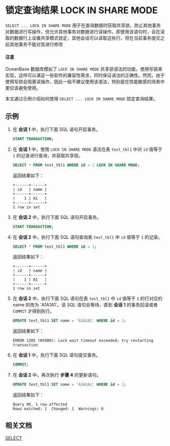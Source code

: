 # 锁定查询结果 LOCK IN SHARE MODE

`SELECT ... LOCK IN SHARE MODE` 用于在查询数据时获取共享锁，防止其他事务对数据进行写操作，但允许其他事务对数据进行读操作。即使用该语句时，会在读取的数据行上设置共享模式锁定，其他会话可以读取这些行，但在当前事务提交之前其他事务不能对其进行修改

<main id="notice" type='notice'>
<h4>注意</h4>
<p>OceanBase 数据库模拟了 <code>LOCK IN SHARE MODE</code> 共享锁语法的功能，使用写锁来实现，这样可以满足一些软件的兼容性需求，同时保证语法的正确性。然而，由于使用写锁会阻塞读操作，因此一般不建议使用该语法，特别是在性能敏感的场景中更应该避免使用。</p>
</main>

本文通过示例介绍如何使用 `SELECT ... LOCK IN SHARE MODE` 锁定查询结果。

## 示例

1. 在 **会话 1** 中，执行下面 SQL 语句开启事务。

    ```sql
    START TRANSACTION;
    ```

2. 在 **会话 1** 中，使用 `LOCK IN SHARE MODE` 语法在表 `test_tbl1` 中对 `id` 值等于 `1` 的记录进行查询，并获取共享锁。

    ```sql
    SELECT * FROM test_tbl1 WHERE id = 1 LOCK IN SHARE MODE;
    ```

    返回结果如下：

    ```shell
    +------+------+
    | id   | name |
    +------+------+
    |    1 | A1   |
    +------+------+
    1 row in set
    ```

3. 在 **会话 2** 中，执行下面 SQL 语句开启事务。

    ```sql
    START TRANSACTION;
    ```

4. 在 **会话 2** 中，执行下面 SQL 语句查询表 `test_tbl1` 中 `id` 值等于 `1` 的记录。

    ```sql
    SELECT * FROM test_tbl1 WHERE id = 1;
    ```

    返回结果如下：

    ```shell
    +------+------+
    | id   | name |
    +------+------+
    |    1 | A1   |
    +------+------+
    1 row in set
    ```

5. 在 **会话 2** 中，执行下面 SQL 语句在表 `test_tbl1` 中 `id` 值等于 `1` 的行对应的 name 的改为 'A1A1A1'。该 SQL 语句会等待，直到 **会话 1** 的事务回滚或者 `COMMIT` 才得到执行。

    ```sql
    UPDATE test_tbl1 SET name = 'A1A1A1' WHERE id = 1;
    ```

    返回结果如下：

    ```shell
    ERROR 1205 (HY000): Lock wait timeout exceeded; try restarting transaction
    ```

6. 在 **会话 1** 中，执行下面 SQL 语句提交事务。

    ```sql
    COMMIT;
    ```

7. 在 **会话 2** 中，再次执行 **步骤 4** 的更新语句。

    ```sql
    UPDATE test_tbl1 SET name = 'A1A1A1' WHERE id = 1;
    ```

    返回结果如下：

    ```shell
    Query OK, 1 row affected
    Rows matched: 1  Changed: 1  Warnings: 0
    ```

## 相关文档

[SELECT](../../../7.reference/4.development-reference/1.sql-syntax/2.common-tenant-of-mysql-mode/6.sql-statement-of-mysql-mode/81.select-of-mysql-mode/1.select-of-mysql-mode.md)
